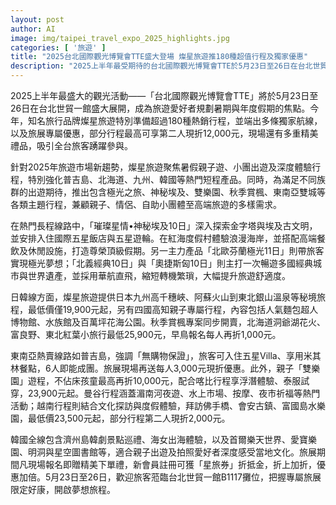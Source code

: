```yaml
---
layout: post
author: AI
image: img/taipei_travel_expo_2025_highlights.jpg
categories: [ '旅遊' ]
title: "2025台北國際觀光博覽會TTE盛大登場 燦星旅遊推180種超值行程及獨家優惠"
description: "2025上半年最受期待的台北國際觀光博覽會TTE於5月23日至26日在台北世貿一館登場，燦星旅遊主打超過180種熱銷行程並推出多項旅展專屬優惠，部分行程第二人現折12,000元。焦點聚集暑假親子、小團深度遊程，特別強化普吉島、北海道、九州、韓國等短程產品以及極光、埃及、秋楓等主題行程，涵蓋多元族群出遊需求。長程線如埃及、北歐極光、北義、奧捷斯匈多地一次滿足，直飛班機強調舒適便利。日韓及東南亞路線主打秘境、親子專屬與無購物保證，價位親民並搭配現場折扣與新會員加碼好禮。5月23日至26日邀請旅客蒞臨B1117攤位，把握一年一度旅展限定優惠，譜寫夢想假期。"
---
```

2025上半年最盛大的觀光活動——「台北國際觀光博覽會TTE」將於5月23日至26日在台北世貿一館盛大展開，成為旅遊愛好者規劃暑期與年度假期的焦點。今年，知名旅行品牌燦星旅遊特別準備超過180種熱銷行程，並端出多條獨家航線，以及旅展專屬優惠，部分行程最高可享第二人現折12,000元，現場還有多重精美禮品，吸引全台旅客踴躍參與。

針對2025年旅遊市場新趨勢，燦星旅遊聚焦暑假親子遊、小團出遊及深度體驗行程，特別強化普吉島、北海道、九州、韓國等熱門短程產品。同時，為滿足不同族群的出遊期待，推出包含極光之旅、神秘埃及、雙樂園、秋季賞楓、東南亞雙城等各類主題行程，兼顧親子、情侶、自助小團體至高端旅遊的多樣需求。

在熱門長程線路中，「璀璨星情•神秘埃及10日」深入探索金字塔與埃及古文明，並安排入住國際五星飯店與五星遊輪。在紅海度假村體驗浪漫海岸，並搭配高端餐飲及休閒設施，打造尊榮頂級假期。另一主力產品「北歐芬蘭極光11日」則帶旅客實現極光夢想；「北義經典10日」與「奧捷斯匈10日」則主打一次暢遊多國經典城市與世界遺產，並採用華航直飛，縮短轉機繁瑣，大幅提升旅遊舒適度。

日韓線方面，燦星旅遊提供日本九州高千穗峽、阿蘇火山到東北銀山溫泉等秘境旅程，最低價僅19,900元起，另有四國高知親子專屬行程，內容包括人氣麵包超人博物館、水族館及百萬坪花海公園。秋季賞楓專案同步開賣，北海道洞爺湖花火、富良野、東北紅葉小旅行最低25,900元，早鳥報名每人再折1,000元。

東南亞熱賣線路如普吉島，強調「無購物保證」，旅客可入住五星Villa、享用米其林餐點，6人即能成團。旅展現場再送每人3,000元現折優惠。此外，親子「雙樂園」遊程，不佔床孩童最高再折10,000元，配合喀比行程享浮潛體驗、泰服試穿，23,900元起。曼谷行程涵蓋湄南河夜遊、水上市場、按摩、夜市祈福等熱門活動；越南行程則結合文化探訪與度假體驗，拜訪佛手橋、會安古鎮、富國島水樂園，最低價23,500元起，部分行程第二人現折2,000元。

韓國全線包含濟州島韓劇景點巡禮、海女出海體驗，以及首爾樂天世界、愛寶樂園、明洞與星空圖書館等，適合親子出遊及拍照愛好者深度感受當地文化。旅展期間凡現場報名即贈精美下單禮，新會員註冊可獲「星旅券」折抵金，折上加折，優惠加倍。5月23日至26日，歡迎旅客蒞臨台北世貿一館B1117攤位，把握專屬旅展限定好康，開啟夢想旅程。